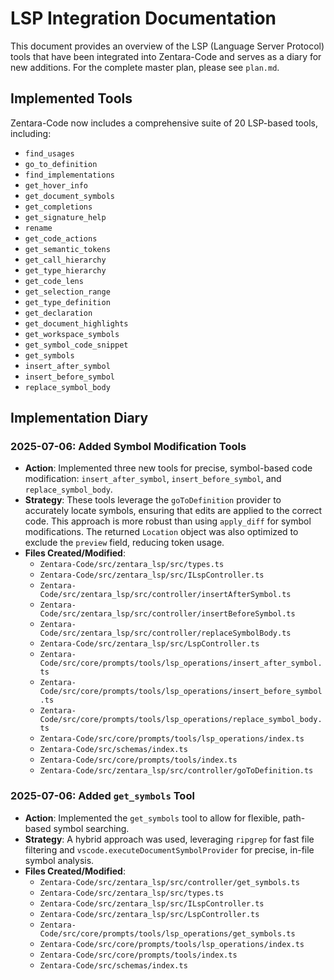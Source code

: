 # LSP Integration Documentation

This document provides an overview of the LSP (Language Server Protocol) tools that have been integrated into Zentara-Code and serves as a diary for new additions. For the complete master plan, please see `plan.md`.

## Implemented Tools

Zentara-Code now includes a comprehensive suite of 20 LSP-based tools, including:

-   `find_usages`
-   `go_to_definition`
-   `find_implementations`
-   `get_hover_info`
-   `get_document_symbols`
-   `get_completions`
-   `get_signature_help`
-   `rename`
-   `get_code_actions`
-   `get_semantic_tokens`
-   `get_call_hierarchy`
-   `get_type_hierarchy`
-   `get_code_lens`
-   `get_selection_range`
-   `get_type_definition`
-   `get_declaration`
-   `get_document_highlights`
-   `get_workspace_symbols`
-   `get_symbol_code_snippet`
-   `get_symbols`
-   `insert_after_symbol`
-   `insert_before_symbol`
-   `replace_symbol_body`

## Implementation Diary

### 2025-07-06: Added Symbol Modification Tools
*   **Action**: Implemented three new tools for precise, symbol-based code modification: `insert_after_symbol`, `insert_before_symbol`, and `replace_symbol_body`.
*   **Strategy**: These tools leverage the `goToDefinition` provider to accurately locate symbols, ensuring that edits are applied to the correct code. This approach is more robust than using `apply_diff` for symbol modifications. The returned `Location` object was also optimized to exclude the `preview` field, reducing token usage.
*   **Files Created/Modified**:
    *   `Zentara-Code/src/zentara_lsp/src/types.ts`
    *   `Zentara-Code/src/zentara_lsp/src/ILspController.ts`
    *   `Zentara-Code/src/zentara_lsp/src/controller/insertAfterSymbol.ts`
    *   `Zentara-Code/src/zentara_lsp/src/controller/insertBeforeSymbol.ts`
    *   `Zentara-Code/src/zentara_lsp/src/controller/replaceSymbolBody.ts`
    *   `Zentara-Code/src/zentara_lsp/src/LspController.ts`
    *   `Zentara-Code/src/core/prompts/tools/lsp_operations/insert_after_symbol.ts`
    *   `Zentara-Code/src/core/prompts/tools/lsp_operations/insert_before_symbol.ts`
    *   `Zentara-Code/src/core/prompts/tools/lsp_operations/replace_symbol_body.ts`
    *   `Zentara-Code/src/core/prompts/tools/lsp_operations/index.ts`
    *   `Zentara-Code/src/schemas/index.ts`
    *   `Zentara-Code/src/core/prompts/tools/index.ts`
    *   `Zentara-Code/src/zentara_lsp/src/controller/goToDefinition.ts`

### 2025-07-06: Added `get_symbols` Tool
*   **Action**: Implemented the `get_symbols` tool to allow for flexible, path-based symbol searching.
*   **Strategy**: A hybrid approach was used, leveraging `ripgrep` for fast file filtering and `vscode.executeDocumentSymbolProvider` for precise, in-file symbol analysis.
*   **Files Created/Modified**:
    *   `Zentara-Code/src/zentara_lsp/src/controller/get_symbols.ts`
    *   `Zentara-Code/src/zentara_lsp/src/types.ts`
    *   `Zentara-Code/src/zentara_lsp/src/ILspController.ts`
    *   `Zentara-Code/src/zentara_lsp/src/LspController.ts`
    *   `Zentara-Code/src/core/prompts/tools/lsp_operations/get_symbols.ts`
    *   `Zentara-Code/src/core/prompts/tools/lsp_operations/index.ts`
    *   `Zentara-Code/src/core/prompts/tools/index.ts`
    *   `Zentara-Code/src/schemas/index.ts`